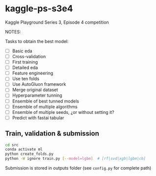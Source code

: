 # kaggle-ps-s3e4

Kaggle Playground Series 3, Episode 4 competition

NOTES:

Tasks to obtain the best model:

* [ ] Basic eda
* [ ] Cross-validation
* [ ] First training
* [ ] Detailed eda
* [ ] Feature engineering
* [ ] Use ten folds
* [ ] Use AutoGluon framework
* [ ] Merge original dataset
* [ ] Hyperparameter tunning
* [ ] Ensemble of best tunned models
* [ ] Ensemble of multiple algorithms
* [ ] Ensemble of multiple seeds, ¿or without setting it?
* [ ] Predict with fastai tabular

## Train, validation & submission

```bash
cd src
conda activate ml
python create_folds.py
python -W ignore train.py [--model=lgbm]  # [rf|svd|xgb|lgbm|cb]
```

Submission is stored in outputs folder (see `config.py` for complete path)
